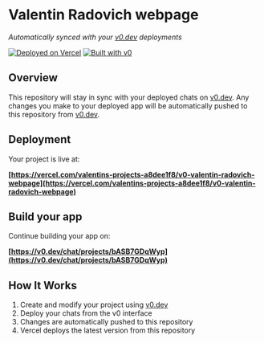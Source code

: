 # Valentin Radovich webpage

*Automatically synced with your [v0.dev](https://v0.dev) deployments*

[![Deployed on Vercel](https://img.shields.io/badge/Deployed%20on-Vercel-black?style=for-the-badge&logo=vercel)](https://vercel.com/valentins-projects-a8dee1f8/v0-valentin-radovich-webpage)
[![Built with v0](https://img.shields.io/badge/Built%20with-v0.dev-black?style=for-the-badge)](https://v0.dev/chat/projects/bASB7GDqWyp)

## Overview

This repository will stay in sync with your deployed chats on [v0.dev](https://v0.dev).
Any changes you make to your deployed app will be automatically pushed to this repository from [v0.dev](https://v0.dev).

## Deployment

Your project is live at:

**[https://vercel.com/valentins-projects-a8dee1f8/v0-valentin-radovich-webpage](https://vercel.com/valentins-projects-a8dee1f8/v0-valentin-radovich-webpage)**

## Build your app

Continue building your app on:

**[https://v0.dev/chat/projects/bASB7GDqWyp](https://v0.dev/chat/projects/bASB7GDqWyp)**

## How It Works

1. Create and modify your project using [v0.dev](https://v0.dev)
2. Deploy your chats from the v0 interface
3. Changes are automatically pushed to this repository
4. Vercel deploys the latest version from this repository